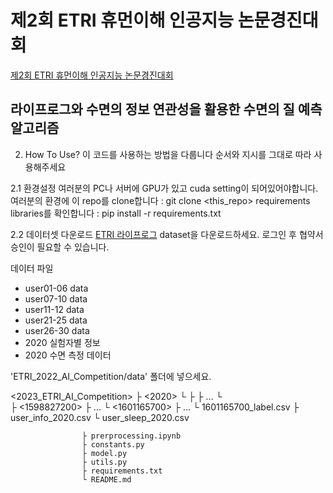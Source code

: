 제2회 ETRI 휴먼이해 인공지능 논문경진대회
==========
[제2회 ETRI 휴먼이해 인공지능 논문경진대회](https://aifactory.space/competition/detail/2234)
<br>
## 라이프로그와 수면의 정보 연관성을 활용한 수면의 질 예측 알고리즘



2. How To Use?
이 코드를 사용하는 방법을 다룹니다
순서와 지시를 그대로 따라 사용해주세요

2.1 환경설정
여러분의 PC나 서버에 GPU가 있고 cuda setting이 되어있어야합니다.
여러분의 환경에 이 repo를 clone합니다 : git clone <this_repo>
requirements libraries를 확인합니다 : pip install -r requirements.txt

2.2 데이터셋 다운로드
[ETRI 라이프로그](https://nanum.etri.re.kr/share/schung1/ETRILifelogDataset2020?lang=ko_KR) dataset을 다운로드하세요.
로그인 후 협약서 승인이 필요할 수 있습니다.

데이터 파일
- user01-06 data
- user07-10 data
- user11-12 data
- user21-25 data
- user26-30 data
- 2020 실험자별 정보
- 2020 수면 측정 데이터



 'ETRI_2022_AI_Competition/data' 폴더에 넣으세요.

 <2023_ETRI_AI_Competition>
                    ├ <2020>
                        └ <user01-30>
                            ├ <user01>
                            ├ ...
                            └ <user30>  
                                ├ <1598827200>
                                ├ ...
                                └ <1601165700>
                                    ├ ...
                                    └ 1601165700_label.csv
                        ├ user_info_2020.csv
                        └ user_sleep_2020.csv

                    ├ prerprocessing.ipynb
                    ├ constants.py
                    ├ model.py
                    ├ utils.py
                    ├ requirements.txt
                    └ README.md
